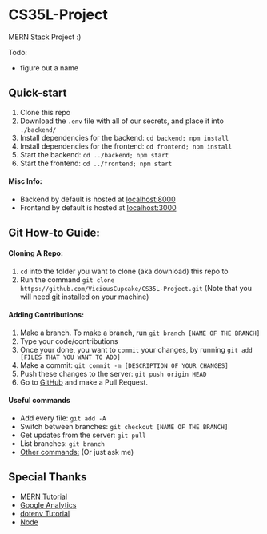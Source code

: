 # CS35L-Project
MERN Stack Project :)

Todo: 
* figure out a name

## Quick-start
1. Clone this repo
2. Download the `.env` file with all of our secrets, and place it into `./backend/`
3. Install dependencies for the backend: `cd backend; npm install`
4. Install dependencies for the frontend: `cd frontend; npm install`
6. Start the backend: `cd ../backend; npm start`
7. Start the frontend: `cd ../frontend; npm start`


#### Misc Info:
* Backend by default is hosted at [localhost:8000](http://localhost:8000)
* Frontend by default is hosted at [localhost:3000](http://localhost:3000)

## Git How-to Guide:
#### Cloning A Repo:
1. `cd` into the folder you want to clone (aka download) this repo to
2. Run the command `git clone https://github.com/ViciousCupcake/CS35L-Project.git` (Note that you will need git installed on your machine)

#### Adding Contributions:
1. Make a branch. To make a branch, run `git branch [NAME OF THE BRANCH]`
2. Type your code/contributions
3. Once your done, you want to `commit` your changes, by running `git add [FILES THAT YOU WANT TO ADD]`
4. Make a commit: `git commit -m [DESCRIPTION OF YOUR CHANGES]`
5. Push these changes to the server: `git push origin HEAD`
6. Go to [GitHub](https://github.com/ViciousCupcake/CS35L-Project) and make a Pull Request.

#### Useful commands
* Add every file: `git add -A`
* Switch between branches: `git checkout [NAME OF THE BRANCH]`
* Get updates from the server: `git pull`
* List branches: `git branch`
* [Other commands:](https://google.com) (Or just ask me)

## Special Thanks
* [MERN Tutorial](https://blog.logrocket.com/mern-stack-tutorial/)
* [Google Analytics](https://analytics.google.com)
* [dotenv Tutorial](https://zetcode.com/javascript/dotenv/)
* [Node](https://nodejs.org/en/)
